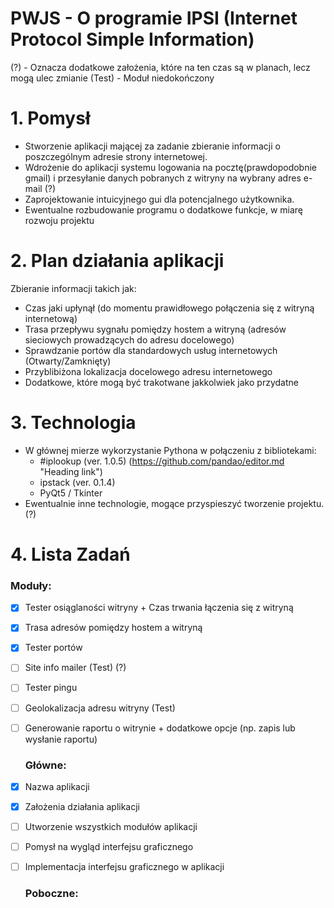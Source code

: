 # PWJS - O programie  IPSI (Internet Protocol Simple Information)
(?) - Oznacza dodatkowe założenia, które na ten czas są w planach, lecz mogą ulec zmianie
(Test) - Moduł niedokończony
# 1. Pomysł 
- Stworzenie aplikacji mającej za zadanie zbieranie informacji o poszczególnym adresie strony internetowej.
- Wdrożenie do aplikacji systemu logowania na pocztę(prawdopodobnie gmail) i przesyłanie danych pobranych z witryny na wybrany adres e-mail (?)
- Zaprojektowanie intuicyjnego gui dla potencjalnego użytkownika. 
- Ewentualne rozbudowanie programu o dodatkowe funkcje, w miarę rozwoju projektu 
# 2. Plan działania aplikacji
Zbieranie informacji takich jak:
- Czas jaki upłynął (do momentu prawidłowego połączenia się z witryną internetową)
- Trasa przepływu sygnału pomiędzy hostem a witryną (adresów sieciowych prowadzących do adresu docelowego)
- Sprawdzanie portów dla standardowych usług internetowych (Otwarty/Zamknięty)
- Przyblibiżona lokalizacja docelowego adresu internetowego
- Dodatkowe, które mogą być trakotwane jakkolwiek jako przydatne 
# 3. Technologia 
- W głównej mierze wykorzystanie Pythona w połączeniu z bibliotekami:
  - #iplookup (ver. 1.0.5) (https://github.com/pandao/editor.md "Heading link")
  - ipstack  (ver. 0.1.4)
  - PyQt5 / Tkinter
- Ewentualnie inne technologie, mogące przyspieszyć tworzenie projektu. (?)
# 4. Lista Zadań
  ### Moduły:
- [x] Tester osiąglaności witryny + Czas trwania łączenia się z witryną
- [x] Trasa adresów pomiędzy hostem a witryną 
- [x] Tester portów
- [ ] Site info mailer (Test) (?)
- [ ] Tester pingu 
- [ ] Geolokalizacja adresu witryny (Test) 
- [ ] Generowanie raportu o witrynie + dodatkowe opcje (np. zapis lub wysłanie raportu)
  
  ### Główne:
- [x] Nazwa aplikacji
- [x] Założenia działania aplikacji
- [ ] Utworzenie wszystkich modułów aplikacji
- [ ] Pomysł na wygląd interfejsu graficznego
- [ ] Implementacja interfejsu graficznego w aplikacji
  
  ### Poboczne:





